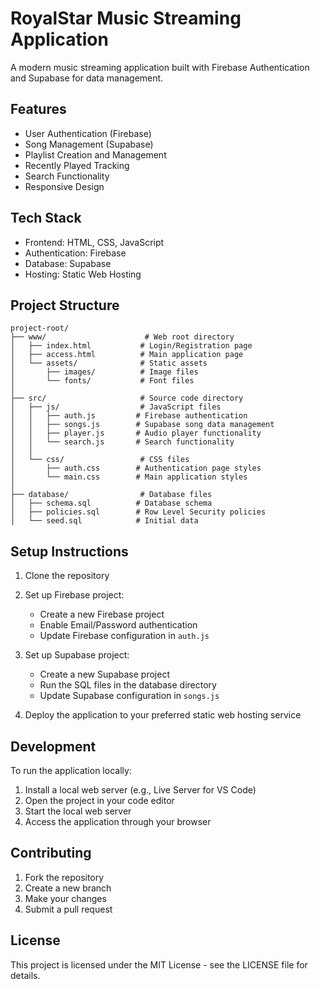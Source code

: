 # RoyalStar Music Streaming Application

A modern music streaming application built with Firebase Authentication and Supabase for data management.

## Features

- User Authentication (Firebase)
- Song Management (Supabase)
- Playlist Creation and Management
- Recently Played Tracking
- Search Functionality
- Responsive Design

## Tech Stack

- Frontend: HTML, CSS, JavaScript
- Authentication: Firebase
- Database: Supabase
- Hosting: Static Web Hosting

## Project Structure

```
project-root/
├── www/                      # Web root directory
│   ├── index.html           # Login/Registration page
│   ├── access.html          # Main application page
│   └── assets/              # Static assets
│       ├── images/          # Image files
│       └── fonts/           # Font files
│
├── src/                     # Source code directory
│   ├── js/                  # JavaScript files
│   │   ├── auth.js         # Firebase authentication
│   │   ├── songs.js        # Supabase song data management
│   │   ├── player.js       # Audio player functionality
│   │   └── search.js       # Search functionality
│   │
│   └── css/                 # CSS files
│       ├── auth.css        # Authentication page styles
│       └── main.css        # Main application styles
│
├── database/                # Database files
│   ├── schema.sql          # Database schema
│   ├── policies.sql        # Row Level Security policies
│   └── seed.sql            # Initial data
```

## Setup Instructions

1. Clone the repository
2. Set up Firebase project:
   - Create a new Firebase project
   - Enable Email/Password authentication
   - Update Firebase configuration in `auth.js`

3. Set up Supabase project:
   - Create a new Supabase project
   - Run the SQL files in the database directory
   - Update Supabase configuration in `songs.js`

4. Deploy the application to your preferred static web hosting service

## Development

To run the application locally:
1. Install a local web server (e.g., Live Server for VS Code)
2. Open the project in your code editor
3. Start the local web server
4. Access the application through your browser

## Contributing

1. Fork the repository
2. Create a new branch
3. Make your changes
4. Submit a pull request

## License

This project is licensed under the MIT License - see the LICENSE file for details. 
